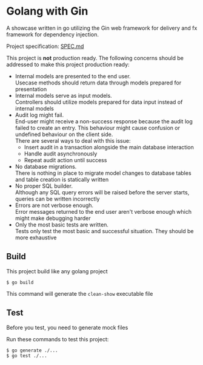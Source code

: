 # Golang with Gin

A showcase written in go utilizing the Gin web framework for delivery and fx framework for dependency injection.

Project specification: [SPEC.md](../blob/main/SPEC.md)

This project is **not** production ready. The following concerns should be addressed to make this project production ready:

- Internal models are presented to the end user. \
  Usecase methods should return data through models prepared for presentation
- Internal models serve as input models. \
  Controllers should utilize models prepared for data input instead of internal models
- Audit log might fail. \
  End-user might receive a non-success response because the audit log failed to create an entry.
  This behaviour might cause confusion or undefined behaviour on the client side. \
  There are several ways to deal with this issue:
  - Insert audit in a transaction alongside the main database interaction
  - Handle audit asynchronously
  - Repeat audit action until success
- No database migrations. \
  There is nothing in place to migrate model changes to database tables and table creation is statically written
- No proper SQL builder. \
  Although any SQL query errors will be raised before the server starts, queries can be written incorrectly
- Errors are not verbose enough. \
  Error messages returned to the end user aren't verbose enough which might make debugging harder
- Only the most basic tests are written. \
  Tests only test the most basic and successful situation.
  They should be more exhaustive

## Build

This project build like any golang project

```console
$ go build
```

This command will generate the `clean-show` executable file

## Test

Before you test, you need to generate mock files

Run these commands to test this project:

```console
$ go generate ./...
$ go test ./...
```
